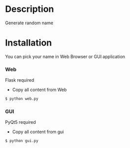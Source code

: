 # Description

Generate random name

# Installation

You can pick your name in Web Browser or GUI application

### Web

Flask required

- Copy all content from Web

```sh
$ python web.py
```

### GUI

PyQt5 required

- Copy all content from gui

```sh
$ python gui.py
```
